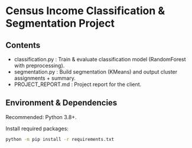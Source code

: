 # Census Income Classification & Segmentation Project

## Contents
- classification.py : Train & evaluate classification model (RandomForest with preprocessing).
- segmentation.py : Build segmentation (KMeans) and output cluster assignments + summary.
- PROJECT_REPORT.md : Project report for the client.

## Environment & Dependencies
Recommended: Python 3.8+.

Install required packages:

```bash
python -m pip install -r requirements.txt

